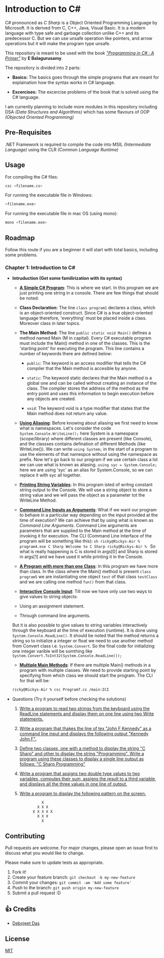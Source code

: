 # Introduction to C#

C# pronounced as _C Sharp_ is a Object Oriented Programming Language by Microsoft. It is derived from C, C++, Java, Visual Basic. It is a modern language with type safe and garbage collection unlike C++ and its predecessor C. But we can use unsafe operation like pointers, and arrow operations but it will make the program type unsafe.

This repository is meant to be used with the book [_"Programming in C# : A Primer"_](introduction_to_c#_Balagurusamy.pdf) by **E Balagurusamy**.

The repository is divided into 2 parts:

- **Basics:** The basics goes through the simple programs that are meant for explaination how the syntax works in C# language.

- **Excercises:** The excercise problems of the book that is solved using the C# language.

I am currently planning to include more modules in this repository including DSA _(Data Structures and Algorithms)_ which has some flavours of OOP _(Objected Oriented Programming)_

## Pre-Requisites

.NET Framework is required to compile the code into MSIL _(Intermediate Language)_ using the CLR _(Common Language Runtime)_

## Usage

For compiling the C# files:

```sh
csc <filename.cs>
```

For running the executable file in Windows:

```sh
<filename.exe>
```

For running the executable file in mac OS (using mono):

```sh
mono <filename.exe>
```

## Roadmap

Follow this route if you are a beginner it will start with total basics, including some problems.

### Chapter 1: Introduction to C#

- **Intruduction (Get some familirization with its syntax)**

  - **[A Simple C# Program](./Tests/Chapter_3/Program1.cs)**: This is where we start. In this program we are just printing one string in a console. There are few things that should be noted:

  - **Class Declaration:** The line `class program1` declares a class, which is an object-oriented construct. Since C# is a true object-oriented language therefore, 'everything' must be placed inside a class. Moreover class in later topics.

  - **The Main Method:** The line `public static void Main()` defines a method named Main (M in capital). Every C# executable program must include the Main() method in one of the classes. This is the 'starting point' for executing the program. This line contains a number of keywords there are defined below:

    - `public`: The keyword is an access modifier that tells the C# compiler that the Main method is accesible by anyone.

    - `static`: The keyword static declares that the Main method is a global one and can be called without creating an instance of the class. The compiler stores the address of the method as the entry point and uses this information to begin execution before any objects are created.

    - `void`: The keyword void is a type modifier that states that the Main method does not return any value.

  - **[Using Aliasing](./Tests/Chapter_3/Program2.cs)**: Before knowing about aliasing we first need to know what is namespaces. Let's consider the code `System.Console.WriteLine();` here System is a namespace (scope/library) where different classes are present (like Console), and the classses contains defination of different Methods (like WriteLine()). We can write `using System;` in the start of a program to use the elements of that namespce without using the namespace as prefix. Now let's go back to our program if we use certain class a lot we can use what is known as aliasing. `using syc = System.Console;` here we are using 'syc' as an alias for System.Console, so we can replace it with syc all together.

  - **[Printing String Variables](./Tests/Chapter_3/Program3.cs)**: In this program isted of writng constant string output to the Console. We will use a string object to store a string value and we will pass the object as a parameter tot the WriteLine Method.

  - **[Command Line Inputs as Arguments](./Tests/Chapter_3/Program4.cs)**: What if we want our program to behave in a particular way depending on the input provided at the time of execution? We can achieve that by using what is known as _Command Line Arguments_. Command Line arguments are parameters that are supplied to the Main method at the time of invoking it for execution. The CLI (Command Line Interface of the program will be something like this):
    `sh ricky@Rickys-Air % program4.exe C Sharp Welcome to C Sharp ricky@Rickys-Air % `
    So what is really happening is C is stored in args[0] and Sharp is stored in args[1] and we have used it while printing it in the Console.

  - **[A Program with more than one Class](./Tests/Chapter_3/Program5.cs)**: In this program we have more than class. In the class where the Main() method is present `class program5` we are instantiating one object `test` of that class `testClass` and we are calling one method `fun()` from that class.

  - **[Interactive Console Input](./Tests/Chapter_3/Program6.cs)**: Till now we have only use two ways to give values to string objects:

  - Using an assignment statement.

  - Through command line arguments.

  But it is also possible to give values to string variables interactively through the keyboard at the time of execution (runtime). It is done using `System.Console.ReadLine()`. It should be noted that the method returns a string so to initialize a integer or float we need to use another method from Convert class i.e. `System.Convert`. So the final code for initializing one integer varible will be somthing like `System.Convert.ToInt32(System.Console.ReadLine());`

  - **[Multiple Main Methods](./Tests/Chapter_3/Program7.cs)**: If there are multiple Main() methods in a program with multiple classes. We need to provide starting point by specifying from which class we should start the program. The CLI for that will be:

  ```sh
  ricky@Rickys-Air % csc Program7.cs /main:ICI
  ```

- Questions (Try it yourself before checking the solutions)

  1.  [Write a program to read two strings from the keyboard using the ReadLine statements and display them on one line using two Write statements.](./Chapter_3/3_1.cs)

  2.  [Write a program that thakes the line of tex "John F Kennedy" as a command line input and displays the following output "Kennedy John F".](./Chapter_3/3_2.cs)

  3.  [Define two classes, one with a method to display the string "C Sharp" and other to display the string "Programming". Write a program using these classes to display a single line output as follows: "C Sharp Programming"](./Chapter_3/3_3.cs)

  4.  [Write a program that assigns two double type values to two variables, computes their sum, assigns the result to a third variable, and displays all the three values in one line of output.](./Chapter_3/3_4.cs)

  5.  [Write a program to display the following pattern on the screen.](./Chapter_3/3_5.cs)
      ```sh
      		    X
      		  X X X
      		X X X X X
      		  X X X
      		    X
      ```

## Contributing

Pull requests are welcome. For major changes, please open an issue first to discuss what you would like to change.

Please make sure to update tests as appropriate.

1. Fork it!
2. Create your feature branch: `git checkout -b my-new-feature`
3. Commit your changes: `git commit -am 'Add some feature'`
4. Push to the branch: `git push origin my-new-feature`
5. Submit a pull request :D

## :+1: Credits

- [Debojeet Das](https://rickydebojeet.github.io)

## License

[MIT](https://choosealicense.com/licenses/mit/)
